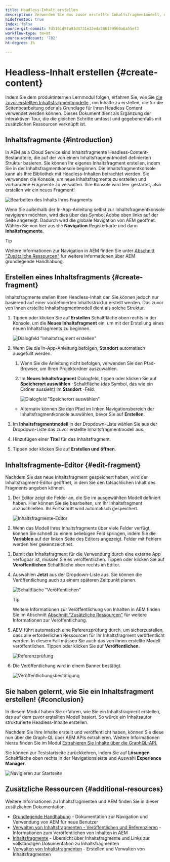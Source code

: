 ```yaml
---
title: Headless-Inhalt erstellen
description: Verwenden Sie das zuvor erstellte Inhaltsfragmentmodell, um Inhalte zu erstellen, die für die Seitenbearbeitung oder als Grundlage für Ihren Headless Content verwendet werden können.
hidefromtoc: true
index: false
source-git-commit: 7d5161d97a93d4731e33eda586179560a6a55ef3
workflow-type: tm+mt
source-wordcount: '782'
ht-degree: 1%

---
```



# Headless-Inhalt erstellen {#create-content}

Indem Sie dem produktinternen Lernmodul folgen, erfahren Sie, wie Sie [die zuvor erstellten Inhaltsfragmentmodelle](content-structure.md) , um Inhalte zu erstellen, die für die Seitenbearbeitung oder als Grundlage für Ihren Headless Content verwendet werden können. Dieses Dokument dient als Ergänzung der interaktiven Tour, die die gleichen Schritte umfasst und gegebenenfalls mit zusätzlichen Ressourcen verknüpft ist.

## Inhaltsfragmente {#introduction}

In AEM as a Cloud Service sind Inhaltsfragmente Headless-Content-Bestandteile, die auf der von einem Inhaltsfragmentmodell definierten Struktur basieren. Sie können Ihr eigenes Inhaltsfragment erstellen, indem Sie in der Inhaltsfragmentkonsole beginnen. Die Inhaltsfragmentkonsole kann als Ihre Bibliothek mit Headless-Inhalten betrachtet werden. Sie verwenden die Konsole, um neue Inhaltsfragmente zu erstellen und vorhandene Fragmente zu verwalten. Ihre Konsole wird leer gestartet, also erstellen wir ein neues Fragment!

![Bearbeiten des Inhalts Ihres Fragments](assets/create-content/content-fragment-console.png)

Wenn Sie außerhalb der In-App-Anleitung selbst zur Inhaltsfragmentkonsole navigieren möchten, wird dies über das Symbol Adobe oben links auf der Seite angezeigt. Dadurch wird die globale Navigation von AEM geöffnet. Wählen Sie von hier aus die **Navigation** Registerkarte und dann **Inhaltsfragmente**.

>[!TIP]
>
>Weitere Informationen zur Navigation in AEM finden Sie unter [Abschnitt &quot;Zusätzliche Ressourcen&quot;](#additional-resources) für weitere Informationen über AEM grundlegende Handhabung.

## Erstellen eines Inhaltsfragments {#create-fragment}

Inhaltsfragmente stellen Ihren Headless-Inhalt dar. Sie können jedoch nur basierend auf einer vordefinierten Inhaltsstruktur erstellt werden. Das zuvor von Ihnen erstellte Inhaltsfragmentmodell dient als solche Struktur.

1. Tippen oder klicken Sie auf **Erstellen** Schaltfläche oben rechts in der Konsole, um die **Neues Inhaltsfragment** ein, um mit der Erstellung eines neuen Inhaltsfragments zu beginnen.

   ![Dialogfeld &quot;Inhaltsfragment erstellen&quot;](assets/create-content/create-content-fragment.png)

1. Wenn Sie die In-App-Anleitung befolgen, **Standort** automatisch ausgefüllt werden.

   1. Wenn Sie die Anleitung nicht befolgen, verwenden Sie den Pfad-Browser, um Ihren Projektordner auszuwählen.

   1. Im **Neues Inhaltsfragment** Dialogfeld, tippen oder klicken Sie auf **Speicherort auswählen** -Schaltfläche (das Symbol, das wie ein Ordner aussieht) im **Standort** -Feld.

      ![Dialogfeld &quot;Speicherort auswählen&quot;](assets/create-content/choose-location.png)
   * Alternativ können Sie den Pfad im linken Navigationsbereich der Inhaltsfragmentkonsole auswählen, bevor Sie auf **Erstellen**.


1. Im **Inhaltsfragmentmodell** in der Dropdown-Liste wählen Sie aus der Dropdown-Liste das zuvor erstellte Inhaltsfragmentmodell aus.

1. Hinzufügen einer **Titel** für das Inhaltsfragment.

1. Tippen oder klicken Sie auf **Erstellen und öffnen**.

## Inhaltsfragmente-Editor {#edit-fragment}

Nachdem Sie das neue Inhaltsfragment gespeichert haben, wird der Inhaltsfragment-Editor geöffnet, in dem Sie den tatsächlichen Inhalt des Fragments angeben können.

1. Der Editor zeigt die Felder an, die Sie im ausgewählten Modell definiert haben. Hier können Sie sie bearbeiten, um Ihr Inhaltsfragment abzuschließen. Ihr Fortschritt wird automatisch gespeichert.

   ![Inhaltsfragmente-Editor](assets/create-content/content-fragment-editor.png)

1. Wenn das Modell Ihres Inhaltsfragments über viele Felder verfügt, können Sie schnell zu einem beliebigen Feld springen, indem Sie die **Variablen** auf der linken Seite des Editors angezeigt. Felder mit Fehlern werden hier gekennzeichnet.

1. Damit das Inhaltsfragment für die Verwendung durch eine externe App verfügbar ist, müssen Sie es veröffentlichen. Tippen oder klicken Sie auf **Veröffentlichen** Schaltfläche oben rechts im Editor.

1. Auswählen **Jetzt** aus der Dropdown-Liste aus. Sie können die Veröffentlichung auch zu einem späteren Zeitpunkt planen.

   ![Schaltfläche &quot;Veröffentlichen&quot;](assets/create-content/publish.png)

   >[!TIP]
   >
   >Weitere Informationen zur Veröffentlichung von Inhalten in AEM finden Sie im Abschnitt [Abschnitt &quot;Zusätzliche Ressourcen&quot;](#additional-resources) für weitere Informationen zur Veröffentlichung.

1. AEM führt automatisch eine Referenzprüfung durch, um sicherzustellen, dass alle erforderlichen Ressourcen für Ihr Inhaltsfragment veröffentlicht werden. In diesem Fall müssen Sie auch das von Ihnen erstellte Modell veröffentlichen. Tippen oder klicken Sie auf **Veröffentlichen**.

   ![Referenzprüfung](assets/create-content/references.png)

1. Die Veröffentlichung wird in einem Banner bestätigt.

   ![Veröffentlichungsbestätigung](assets/create-content/publish-confirm.png)

## Sie haben gelernt, wie Sie ein Inhaltsfragment erstellen! {#conclusion}

In diesem Modul haben Sie erfahren, wie Sie ein Inhaltsfragment erstellen, das auf dem zuvor erstellten Modell basiert. So würde ein Inhaltsautor strukturierte Headless-Inhalte erstellen.

Nachdem Sie Ihre Inhalte erstellt und veröffentlicht haben, können Sie diese nun über die Graph-QL über AEM APIs extrahieren. Weitere Informationen hierzu finden Sie im Modul [Extrahieren Sie Inhalte über die GraphQL-API.](extract-content.md)

Sie können zur Teststartseite zurückkehren, indem Sie auf **Lösungen** Schaltfläche oben rechts in der Navigationsleiste und Auswahl **Experience Manager**.

![Navigieren zur Startseite](assets/create-content/home.png)

## Zusätzliche Ressourcen {#additional-resources}

Weitere Informationen zu Inhaltsfragmenten und AEM finden Sie in dieser zusätzlichen Dokumentation.

* [Grundlegende Handhabung](/help/sites-cloud/authoring/getting-started/basic-handling.md) - Dokumentation zur Navigation und Verwendung von AEM für neue Benutzer
* [Verwalten von Inhaltsfragmenten - Veröffentlichen und Referenzieren](/help/assets/content-fragments/content-fragments-managing.md#publishing-and-referencing-a-fragment) - Informationen zum Veröffentlichen von Inhalten in AEM
* [Inhaltsfragmente](/help/assets/content-fragments/content-fragments.md) - Übersicht über Inhaltsfragmente und Links zur vollständigen Dokumentation zu Inhaltsfragmenten
* [Verwalten von Inhaltsfragmenten](/help/assets/content-fragments/content-fragments-managing.md) - Erstellen und Verwalten von Inhaltsfragmenten
